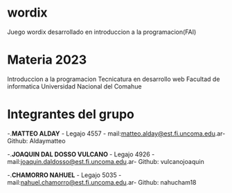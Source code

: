 # wordix

Juego wordix desarrollado en introduccion a la programacion(FAI)


# Materia 2023


Introduccion a la programacion
Tecnicatura en desarrollo web
Facultad de informatica
Universidad Nacional del Comahue


# Integrantes del grupo
-.**MATTEO ALDAY** - Legajo 4557 - mail:matteo.alday@est.fi.uncoma.edu.ar- Github: Aldaymatteo

-.**JOAQUIN DAL DOSSO VULCANO** - Legajo 4926 - mail:joaquin.daldosso@est.fi.uncoma.edu.ar- Github: vulcanojoaquin

-.**CHAMORRO NAHUEL** - Legajo 5035 - mail:nahuel.chamorro@est.fi.uncoma.edu.ar- Github: nahucham18

